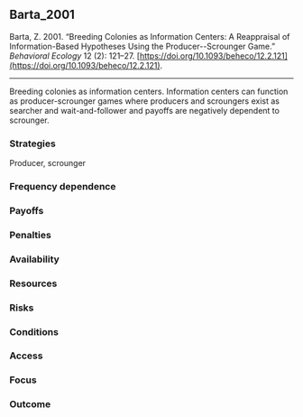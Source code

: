 ## Barta_2001

Barta, Z. 2001. “Breeding Colonies as Information Centers: A Reappraisal of Information-Based Hypotheses Using the Producer--Scrounger Game.” _Behavioral Ecology_ 12 (2): 121–27. [https://doi.org/10.1093/beheco/12.2.121](https://doi.org/10.1093/beheco/12.2.121).

---

Breeding colonies as information centers. Information centers can function as producer-scrounger games where producers and scroungers exist as searcher and wait-and-follower and payoffs are negatively dependent to scrounger. 


### Strategies
Producer, scrounger

### Frequency dependence

### Payoffs

### Penalties

### Availability

### Resources

### Risks

### Conditions

### Access

### Focus

### Outcome


